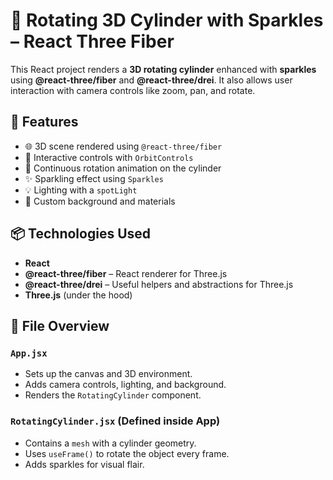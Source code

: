 # 🌟 Rotating 3D Cylinder with Sparkles – React Three Fiber

This React project renders a **3D rotating cylinder** enhanced with **sparkles** using **@react-three/fiber** and **@react-three/drei**. It also allows user interaction with camera controls like zoom, pan, and rotate.

## 🚀 Features

- 🌐 3D scene rendered using `@react-three/fiber`
- 🎥 Interactive controls with `OrbitControls`
- 🔄 Continuous rotation animation on the cylinder
- ✨ Sparkling effect using `Sparkles`
- 💡 Lighting with a `spotLight`
- 🎨 Custom background and materials

## 📦 Technologies Used

- **React**
- **@react-three/fiber** – React renderer for Three.js
- **@react-three/drei** – Useful helpers and abstractions for Three.js
- **Three.js** (under the hood)

## 📁 File Overview

### `App.jsx`

- Sets up the canvas and 3D environment.
- Adds camera controls, lighting, and background.
- Renders the `RotatingCylinder` component.

### `RotatingCylinder.jsx` (Defined inside App)

- Contains a `mesh` with a cylinder geometry.
- Uses `useFrame()` to rotate the object every frame.
- Adds sparkles for visual flair.
